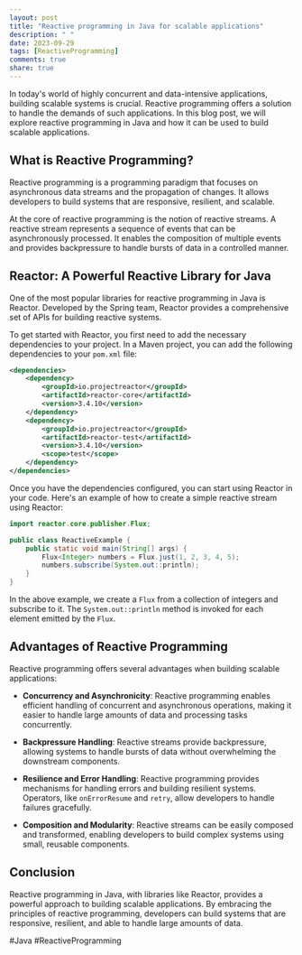 ```yaml
---
layout: post
title: "Reactive programming in Java for scalable applications"
description: " "
date: 2023-09-29
tags: [ReactiveProgramming]
comments: true
share: true
---
```


In today's world of highly concurrent and data-intensive applications, building scalable systems is crucial. Reactive programming offers a solution to handle the demands of such applications. In this blog post, we will explore reactive programming in Java and how it can be used to build scalable applications.

## What is Reactive Programming?

Reactive programming is a programming paradigm that focuses on asynchronous data streams and the propagation of changes. It allows developers to build systems that are responsive, resilient, and scalable.

At the core of reactive programming is the notion of reactive streams. A reactive stream represents a sequence of events that can be asynchronously processed. It enables the composition of multiple events and provides backpressure to handle bursts of data in a controlled manner.

## Reactor: A Powerful Reactive Library for Java

One of the most popular libraries for reactive programming in Java is Reactor. Developed by the Spring team, Reactor provides a comprehensive set of APIs for building reactive systems.

To get started with Reactor, you first need to add the necessary dependencies to your project. In a Maven project, you can add the following dependencies to your `pom.xml` file:

```xml
<dependencies>
    <dependency>
        <groupId>io.projectreactor</groupId>
        <artifactId>reactor-core</artifactId>
        <version>3.4.10</version>
    </dependency>
    <dependency>
        <groupId>io.projectreactor</groupId>
        <artifactId>reactor-test</artifactId>
        <version>3.4.10</version>
        <scope>test</scope>
    </dependency>
</dependencies>
```

Once you have the dependencies configured, you can start using Reactor in your code. Here's an example of how to create a simple reactive stream using Reactor:

```java
import reactor.core.publisher.Flux;

public class ReactiveExample {
    public static void main(String[] args) {
        Flux<Integer> numbers = Flux.just(1, 2, 3, 4, 5);
        numbers.subscribe(System.out::println);
    }
}
```

In the above example, we create a `Flux` from a collection of integers and subscribe to it. The `System.out::println` method is invoked for each element emitted by the `Flux`.

## Advantages of Reactive Programming

Reactive programming offers several advantages when building scalable applications:

- **Concurrency and Asynchronicity**: Reactive programming enables efficient handling of concurrent and asynchronous operations, making it easier to handle large amounts of data and processing tasks concurrently.

- **Backpressure Handling**: Reactive streams provide backpressure, allowing systems to handle bursts of data without overwhelming the downstream components.

- **Resilience and Error Handling**: Reactive programming provides mechanisms for handling errors and building resilient systems. Operators, like `onErrorResume` and `retry`, allow developers to handle failures gracefully.

- **Composition and Modularity**: Reactive streams can be easily composed and transformed, enabling developers to build complex systems using small, reusable components.

## Conclusion

Reactive programming in Java, with libraries like Reactor, provides a powerful approach to building scalable applications. By embracing the principles of reactive programming, developers can build systems that are responsive, resilient, and able to handle large amounts of data.

#Java #ReactiveProgramming